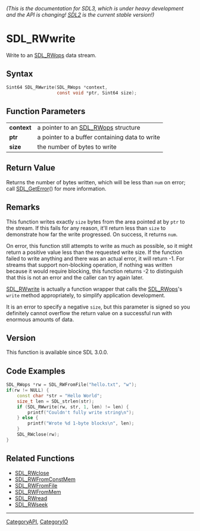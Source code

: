 ###### (This is the documentation for SDL3, which is under heavy development and the API is changing! [SDL2](https://wiki.libsdl.org/SDL2/) is the current stable version!)
# SDL_RWwrite

Write to an [SDL_RWops](SDL_RWops) data stream.

## Syntax

```c
Sint64 SDL_RWwrite(SDL_RWops *context,
                   const void *ptr, Sint64 size);

```

## Function Parameters

|                 |                                                  |
| --------------- | ------------------------------------------------ |
| **context**     | a pointer to an [SDL_RWops](SDL_RWops) structure |
| **ptr**         | a pointer to a buffer containing data to write   |
| **size**        | the number of bytes to write                     |

## Return Value

Returns the number of bytes written, which will be less than `num` on
error; call [SDL_GetError](SDL_GetError)() for more information.

## Remarks

This function writes exactly `size` bytes from the area pointed at by `ptr`
to the stream. If this fails for any reason, it'll return less than `size`
to demonstrate how far the write progressed. On success, it returns `num`.

On error, this function still attempts to write as much as possible, so it
might return a positive value less than the requested write size. If the
function failed to write anything and there was an actual error, it will
return -1. For streams that support non-blocking operation, if nothing was
written because it would require blocking, this function returns -2 to
distinguish that this is not an error and the caller can try again later.

[SDL_RWwrite](SDL_RWwrite) is actually a function wrapper that calls the
[SDL_RWops](SDL_RWops)'s `write` method appropriately, to simplify
application development.

It is an error to specify a negative `size`, but this parameter is signed
so you definitely cannot overflow the return value on a successful run with
enormous amounts of data.

## Version

This function is available since SDL 3.0.0.

## Code Examples

```c++
SDL_RWops *rw = SDL_RWFromFile("hello.txt", "w");
if(rw != NULL) {
    const char *str = "Hello World";
    size_t len = SDL_strlen(str);
    if (SDL_RWwrite(rw, str, 1, len) != len) {
        printf("Couldn't fully write string\n");
    } else {
        printf("Wrote %d 1-byte blocks\n", len);
    }
    SDL_RWclose(rw);
}
```

## Related Functions

* [SDL_RWclose](SDL_RWclose)
* [SDL_RWFromConstMem](SDL_RWFromConstMem)
* [SDL_RWFromFile](SDL_RWFromFile)
* [SDL_RWFromMem](SDL_RWFromMem)
* [SDL_RWread](SDL_RWread)
* [SDL_RWseek](SDL_RWseek)

----
[CategoryAPI](CategoryAPI), [CategoryIO](CategoryIO)


